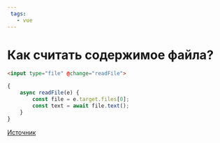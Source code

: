 ```yaml
---
 tags:
   - vue
---
```


# Как считать содержимое файла?

```html
<input type="file" @change="readFile">
```

```js
{
    async readFile(e) {
        const file = e.target.files[0];
        const text = await file.text();
    }
}
```

[Источник](https://stackoverflow.com/a/50900809/5500609)
